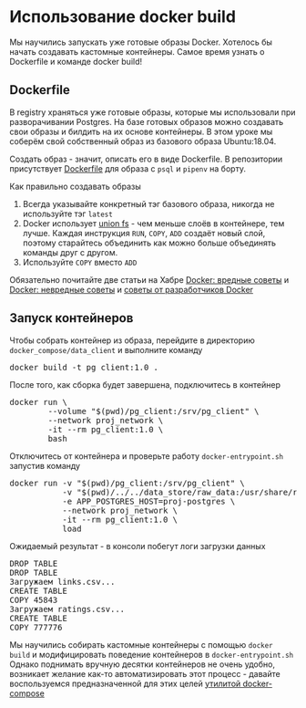 # Использование docker build

Мы научились запускать уже готовые образы Docker. Хотелось бы начать создавать кастомные контейнеры.
Самое время узнать о Dockerfile и команде docker build!

## Dockerfile

В registry храняться уже готовые образы, которые мы использовали при разворачивании Postgres.
На базе готовых образов можно создавать свои образы и билдить на их основе контейнеры.
В этом уроке мы соберём свой собственный образ из базового образа Ubuntu:18.04.

Создать образ - значит, описать его в виде Dockerfile. В репозитории присутствует [Dockerfile](../docker_compose/data_client/Dockerfile) для образа с `psql` и `pipenv` на борту.

Как правильно создавать образы

1. Всегда указывайте конкретный тэг базового образа, никогда не используйте тэг `latest`
1. Docker использует [union fs](./docker_intro.md) - чем меньше слоёв в контейнере, тем лучше. Каждая инструкция `RUN`, `COPY`, `ADD` создаёт новый слой, поэтому старайтесь объединить как можно больше объединять команды друг с другом.
1. Используйте `COPY` вместо `ADD`

Обязательно почитайте две статьи на Хабре [Docker: вредные советы](https://habr.com/ru/company/southbridge/blog/449944/) и [Docker: невредные советы](https://habr.com/ru/company/southbridge/blog/452108/) и [советы от разработчиков Docker](https://docs.docker.com/develop/develop-images/dockerfile_best-practices/)

## Запуск контейнеров

Чтобы собрать контейнер из образа, перейдите в директорию `docker_compose/data_client` и выполните команду
<pre>
docker build -t pg_client:1.0 .
</pre>

После того, как сборка будет завершена, подключитеcь в контейнер

<pre>
docker run \
        --volume "$(pwd)/pg_client:/srv/pg_client" \
        --network proj_network \
        -it --rm pg_client:1.0 \
        bash
</pre>

Отключитесь от контейнера и проверьте работу `docker-entrypoint.sh` запустив команду
<pre>
docker run -v "$(pwd)/pg_client:/srv/pg_client" \
           -v "$(pwd)/../../data_store/raw_data:/usr/share/raw_data" \
           -e APP_POSTGRES_HOST=proj-postgres \
           --network proj_network \
           -it --rm pg_client:1.0 \
           load
</pre>

Ожидаемый результат - в консоли побегут логи загрузки данных
<pre>
DROP TABLE
DROP TABLE
Загружаем links.csv...
CREATE TABLE
COPY 45843
Загружаем ratings.csv...
CREATE TABLE
COPY 777776
</pre>

Мы научились собирать кастомные контейнеры с помощью `docker build` и модифицировать поведение контейнеров в `docker-entrypoint.sh`
Однако поднимать вручную десятки контейнеров не очень удобно, возникает желание как-то автоматизировать этот процесс - давайте воспользуемся предназначенной для этих целей [утилитой docker-compose](../docker_compose/docker_compose.md)
